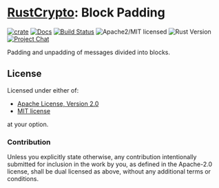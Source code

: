 # [RustCrypto]: Block Padding

[![crate][crate-image]][crate-link]
[![Docs][docs-image]][docs-link]
[![Build Status][build-image]][build-link]
![Apache2/MIT licensed][license-image]
![Rust Version][rustc-image]
[![Project Chat][chat-image]][chat-link]

Padding and unpadding of messages divided into blocks.

## License

Licensed under either of:

 * [Apache License, Version 2.0](http://www.apache.org/licenses/LICENSE-2.0)
 * [MIT license](http://opensource.org/licenses/MIT)

at your option.

### Contribution

Unless you explicitly state otherwise, any contribution intentionally submitted for inclusion in the work by you, as defined in the Apache-2.0 license, shall be dual licensed as above, without any additional terms or conditions.

[//]: # (badges)

[crate-image]: https://img.shields.io/crates/v/block-padding.svg
[crate-link]: https://crates.io/crates/block-padding
[docs-image]: https://docs.rs/block-padding/badge.svg
[docs-link]: https://docs.rs/block-padding/
[license-image]: https://img.shields.io/badge/license-Apache2.0/MIT-blue.svg
[rustc-image]: https://img.shields.io/badge/rustc-1.85+-blue.svg
[chat-image]: https://img.shields.io/badge/zulip-join_chat-blue.svg
[chat-link]: https://rustcrypto.zulipchat.com/#narrow/stream/260052-utils
[build-image]: https://github.com/RustCrypto/utils/workflows/block-padding/badge.svg?branch=master&event=push
[build-link]: https://github.com/RustCrypto/utils/actions/workflows/block-padding.yml

[//]: # (general links)

[RustCrypto]: https://github.com/rustcrypto
